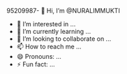 95209987- 👋 Hi, I’m @NURALIMMUKTI
- 👀 I’m interested in ...
- 🌱 I’m currently learning ...
- 💞️ I’m looking to collaborate on ...
- 📫 How to reach me ...
- 😄 Pronouns: ...
- ⚡ Fun fact: ...

<!---
NURALIMMUKTI/NURALIMMUKTI is a ✨ special ✨ repository because its `README.md` (this file) appears on your GitHub profile.
You can click the Preview link to take a look at your changes.
--->
